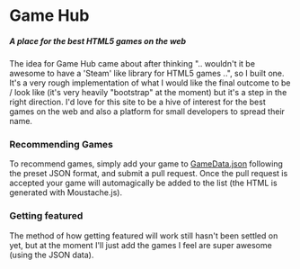 Game Hub
========

##### A place for the best HTML5 games on the web

The idea for Game Hub came about after thinking ".. wouldn't it be awesome to have a 'Steam' like library for HTML5 games ..", so I built one. It's a very rough implementation of what I would like the final outcome to be / look like (it's very heavily "bootstrap" at the moment) but it's a step in the right direction. I'd love for this site to be a hive of interest for the best games on the web and also a platform for small developers to spread their name.

### Recommending Games

To recommend games, simply add your game to [GameData.json](https://github.com/matthojo/GameHub/blob/gh-pages/GameData.json) following the preset JSON format, and submit a pull request. Once the pull request is accepted your game will automagically be added to the list (the HTML is generated with Moustache.js).

### Getting featured

The method of how getting featured will work still hasn't been settled on yet, but at the moment I'll just add the games I feel are super awesome (using the JSON data).